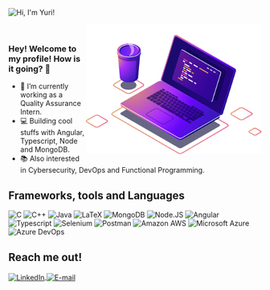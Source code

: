 
![Hi, I'm Yuri!](https://github.com/carvalhoyuri/carvalhoyuri/raw/main/hi.gif)



<img align="right" src="https://github.com/carvalhoyuri/carvalhoyuri/raw/main/computer-illustration.png" width="350"/>







<br/>

### Hey! Welcome to my profile! How is it going? 👋

- 🚀 I’m currently working as a Quality Assurance Intern.
- 💻 Building cool stuffs with Angular, Typescript, Node and MongoDB.
- 📚 Also interested in Cybersecurity, DevOps and Functional Programming.

  
 <h2>Frameworks, tools and Languages</h2>
    <p>
  
![C](https://img.shields.io/badge/C-00599C?style=for-the-badge&logo=c&logoColor=white) ![C++](https://img.shields.io/badge/C++-00599C?style=for-the-badge&logo=c%2b%2b&logoColor=white) ![Java](https://img.shields.io/badge/Java-ED8B00?style=for-the-badge&logo=java&logoColor=white) ![LaTeX](https://img.shields.io/badge/LaTeX-47A141?style=for-the-badge&logo=LaTeX&logoColor=white) ![MongoDB](https://img.shields.io/badge/MongoDB-4EA94B?style=for-the-badge&logo=mongodb&logoColor=white) ![Node.JS](https://img.shields.io/badge/Node.js-339933?style=for-the-badge&logo=nodedotjs&logoColor=white) ![Angular](https://img.shields.io/badge/Angular-DD0031?style=for-the-badge&logo=angular&logoColor=white) ![Typescript](https://img.shields.io/badge/TypeScript-007ACC?style=for-the-badge&logo=typescript&logoColor=white)  ![Selenium](https://img.shields.io/badge/Selenium-43B02A?style=for-the-badge&logo=Selenium&logoColor=white)      ![Postman](https://img.shields.io/badge/Postman-FF6C37?style=for-the-badge&logo=Postman&logoColor=white) ![Amazon AWS](https://img.shields.io/badge/Amazon_AWS-232F3E?style=for-the-badge&logo=amazon-aws&logoColor=white) ![Microsoft Azure](https://img.shields.io/badge/microsoft%20azure-0089D6?style=for-the-badge&logo=microsoft-azure&logoColor=white)   ![Azure DevOps](https://img.shields.io/badge/Azure_DevOps-0078D7?style=for-the-badge&logo=azure-devops&logoColor=white)


</p>
  <h2>Reach me out!</h2>  
<a href="https://www.linkedin.com/in/yuri-carvalho-710002158/">
<img align="center" alt="LinkedIn" src="https://img.shields.io/badge/LinkedIn-0077B5?style=for-the-badge&logo=linkedin&logoColor=white"/>
</a>
<a href="mailto:delimacarvalhoyuri@gmail.com">
<img align="center" alt="E-mail" src="https://img.shields.io/badge/Gmail-D14836?style=for-the-badge&logo=gmail&logoColor=white"/>
</a>
